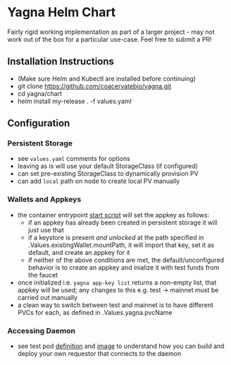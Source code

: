 # Yagna Helm Chart

Fairly rigid working implementation as part of a larger project - may not work out of the box for a particular use-case. Feel free to submit a PR!

## Installation Instructions
- (Make sure Helm and Kubectl are installed before continuing)
- git clone https://github.com/coacervatebio/yagna.git
- cd yagna/chart
- helm install my-release . -f values.yaml

## Configuration

### Persistent Storage
- see `values.yaml` comments for options
- leaving as is will use your default StorageClass (if configured)
- can set pre-existing StorageClass to dynamically provision PV
- can add `local` path on node to create local PV manually

### Wallets and Appkeys
- the container entrypoint [start script](images/daemon/start.sh) will set the appkey as follows:
    - if an appkey has already been created in persistent storage it will just use that
    - if a keystore is present *and unlocked* at the path specified in .Values.existingWallet.mountPath, it will import that key, set it as default, and create an appkey for it
    - if neither of the above conditions are met, the default/unconfigured behavior is to create an appkey and inialize it with test funds from the faucet
- once initialized i.e. `yagna app-key list` returns a non-empty list, that appkey will be used; any changes to this e.g. test -> mainnet must be carried out manually
- a clean way to switch between test and mainnet is to have different PVCs for each, as defined in .Values.yagna.pvcName

### Accessing Daemon
- see test pod [definition](chart/templates/tests/test_pod.yaml) and [image](images/test_requestor/) to understand how you can build and deploy your own requestor that connects to the daemon